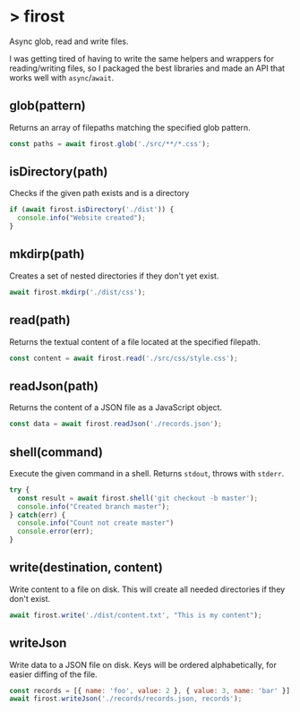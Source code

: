 # > firost

Async glob, read and write files.

I was getting tired of having to write the same helpers and wrappers for
reading/writing files, so I packaged the best libraries and made an API that
works well with `async`/`await`.


## glob(pattern)

Returns an array of filepaths matching the specified glob pattern.

```js
const paths = await firost.glob('./src/**/*.css');
```

## isDirectory(path)

Checks if the given path exists and is a directory

```js
if (await firost.isDirectory('./dist')) {
  console.info("Website created");
}
```

## mkdirp(path)

Creates a set of nested directories if they don't yet exist.

```js
await firost.mkdirp('./dist/css');
```

## read(path)

Returns the textual content of a file located at the specified filepath.

```js
const content = await firost.read('./src/css/style.css');
```

## readJson(path)

Returns the content of a JSON file as a JavaScript object.

```js
const data = await firost.readJson('./records.json');
```

## shell(command)

Execute the given command in a shell. Returns `stdout`, throws with `stderr`.

```js
try {
  const result = await firost.shell('git checkout -b master');
  console.info("Created branch master");
} catch(err) {
  console.info("Count not create master")
  console.error(err);
}
```

## write(destination, content)

Write content to a file on disk. This will create all needed directories if they
don't exist.

```js
await firost.write('./dist/content.txt', "This is my content");
```

## writeJson

Write data to a JSON file on disk. Keys will be ordered alphabetically, for
easier diffing of the file.

```js
const records = [{ name: 'foo', value: 2 }, { value: 3, name: 'bar' }];
await firost.writeJson('./records/records.json, records');
```

